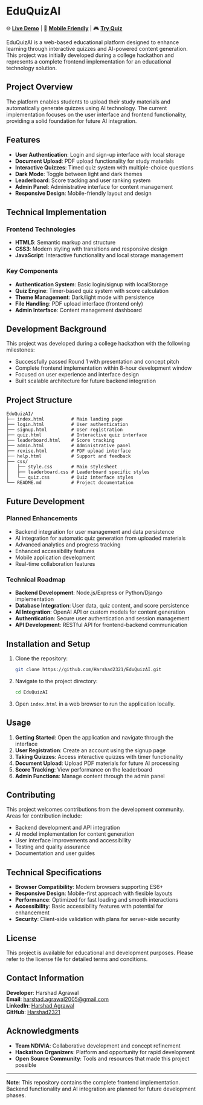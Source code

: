 # EduQuizAI

🌐 **[Live Demo](https://harshad2321.github.io/EduQuizAI/)** | 📱 **[Mobile Friendly](https://harshad2321.github.io/EduQuizAI/)** | 🎮 **[Try Quiz](https://harshad2321.github.io/EduQuizAI/quiz.html)**

EduQuizAI is a web-based educational platform designed to enhance learning through interactive quizzes and AI-powered content generation. This project was initially developed during a college hackathon and represents a complete frontend implementation for an educational technology solution.

## Project Overview

The platform enables students to upload their study materials and automatically generate quizzes using AI technology. The current implementation focuses on the user interface and frontend functionality, providing a solid foundation for future AI integration.

## Features

- **User Authentication**: Login and sign-up interface with local storage
- **Document Upload**: PDF upload functionality for study materials
- **Interactive Quizzes**: Timed quiz system with multiple-choice questions
- **Dark Mode**: Toggle between light and dark themes
- **Leaderboard**: Score tracking and user ranking system
- **Admin Panel**: Administrative interface for content management
- **Responsive Design**: Mobile-friendly layout and design

## Technical Implementation

### Frontend Technologies
- **HTML5**: Semantic markup and structure
- **CSS3**: Modern styling with transitions and responsive design
- **JavaScript**: Interactive functionality and local storage management

### Key Components
- **Authentication System**: Basic login/signup with localStorage
- **Quiz Engine**: Timer-based quiz system with score calculation
- **Theme Management**: Dark/light mode with persistence
- **File Handling**: PDF upload interface (frontend only)
- **Admin Interface**: Content management dashboard

## Development Background

This project was developed during a college hackathon with the following milestones:
- Successfully passed Round 1 with presentation and concept pitch
- Complete frontend implementation within 8-hour development window
- Focused on user experience and interface design
- Built scalable architecture for future backend integration

## Project Structure

```
EduQuizAI/
├── index.html          # Main landing page
├── login.html          # User authentication
├── signup.html         # User registration
├── quiz.html           # Interactive quiz interface
├── leaderboard.html    # Score tracking
├── admin.html          # Administrative panel
├── revise.html         # PDF upload interface
├── help.html           # Support and feedback
├── css/
│   ├── style.css       # Main stylesheet
│   ├── leaderboard.css # Leaderboard specific styles
│   └── quiz.css        # Quiz interface styles
└── README.md           # Project documentation
```

## Future Development

### Planned Enhancements
- Backend integration for user management and data persistence
- AI integration for automatic quiz generation from uploaded materials
- Advanced analytics and progress tracking
- Enhanced accessibility features
- Mobile application development
- Real-time collaboration features

### Technical Roadmap
- **Backend Development**: Node.js/Express or Python/Django implementation
- **Database Integration**: User data, quiz content, and score persistence
- **AI Integration**: OpenAI API or custom models for content generation
- **Authentication**: Secure user authentication and session management
- **API Development**: RESTful API for frontend-backend communication

## Installation and Setup

1. Clone the repository:
   ```bash
   git clone https://github.com/Harshad2321/EduQuizAI.git
   ```

2. Navigate to the project directory:
   ```bash
   cd EduQuizAI
   ```

3. Open `index.html` in a web browser to run the application locally.

## Usage

1. **Getting Started**: Open the application and navigate through the interface
2. **User Registration**: Create an account using the signup page
3. **Taking Quizzes**: Access interactive quizzes with timer functionality
4. **Document Upload**: Upload PDF materials for future AI processing
5. **Score Tracking**: View performance on the leaderboard
6. **Admin Functions**: Manage content through the admin panel

## Contributing

This project welcomes contributions from the development community. Areas for contribution include:
- Backend development and API integration
- AI model implementation for content generation
- User interface improvements and accessibility
- Testing and quality assurance
- Documentation and user guides

## Technical Specifications

- **Browser Compatibility**: Modern browsers supporting ES6+
- **Responsive Design**: Mobile-first approach with flexible layouts
- **Performance**: Optimized for fast loading and smooth interactions
- **Accessibility**: Basic accessibility features with potential for enhancement
- **Security**: Client-side validation with plans for server-side security

## License

This project is available for educational and development purposes. Please refer to the license file for detailed terms and conditions.

## Contact Information

**Developer**: Harshad Agrawal  
**Email**: harshad.agrawal2005@gmail.com  
**LinkedIn**: [Harshad Agrawal](https://www.linkedin.com/in/harshad-agrawal-486964322/)  
**GitHub**: [Harshad2321](https://github.com/Harshad2321)

## Acknowledgments

- **Team NDIVIA**: Collaborative development and concept refinement
- **Hackathon Organizers**: Platform and opportunity for rapid development
- **Open Source Community**: Tools and resources that made this project possible

---

**Note**: This repository contains the complete frontend implementation. Backend functionality and AI integration are planned for future development phases.